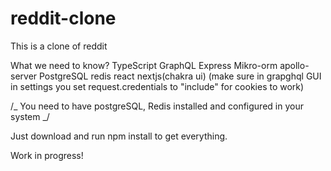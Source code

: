 # reddit-clone

This is a clone of reddit

What we need to know?
TypeScript
GraphQL
Express
Mikro-orm
apollo-server
PostgreSQL
redis
react nextjs(chakra ui)
(make sure in grapghql GUI in settings you set request.credentials to "include" for cookies to work)

/_ You need to have postgreSQL, Redis installed and configured in your system _/

Just download and run npm install to get everything.

Work in progress!
